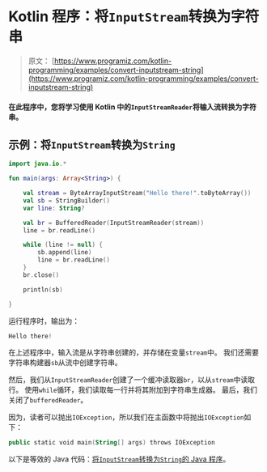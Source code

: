 # Kotlin 程序：将`InputStream`转换为字符串

> 原文： [https://www.programiz.com/kotlin-programming/examples/convert-inputstream-string](https://www.programiz.com/kotlin-programming/examples/convert-inputstream-string)

#### 在此程序中，您将学习使用 Kotlin 中的`InputStreamReader`将输入流转换为字符串。

## 示例：将`InputStream`转换为`String`

```kt
import java.io.*

fun main(args: Array<String>) {

    val stream = ByteArrayInputStream("Hello there!".toByteArray())
    val sb = StringBuilder()
    var line: String?

    val br = BufferedReader(InputStreamReader(stream))
    line = br.readLine()

    while (line != null) {
        sb.append(line)
        line = br.readLine()
    }
    br.close()

    println(sb)

}
```

运行程序时，输出为：

```kt
Hello there!
```

在上述程序中，输入流是从字符串创建的，并存储在变量`stream`中。 我们还需要字符串构建器`sb`从流中创建字符串。

然后，我们从`InputStreamReader`创建了一个缓冲读取器`br`，以从`stream`中读取行。 使用`while`循环，我们读取每一行并将其附加到字符串生成器。 最后，我们关闭了`bufferedReader`。

因为，读者可以抛出`IOException`，所以我们在主函数中将抛出`IOException`如下：

```kt
public static void main(String[] args) throws IOException
```

以下是等效的 Java 代码：[将`InputStream`转换为`String`的 Java 程序](/java-programming/examples/convert-inputstream-string "Java program to convert InputStream to String")。